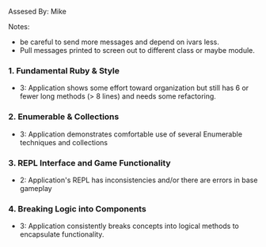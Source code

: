 Assesed By: Mike

Notes:
* be careful to send more messages and depend on ivars less.
* Pull messages printed to screen out to different class or maybe module.


### 1. Fundamental Ruby & Style

* 3:  Application shows some effort toward organization but still has 6 or fewer long methods (> 8 lines) and needs some refactoring.

### 2. Enumerable & Collections

* 3: Application demonstrates comfortable use of several Enumerable techniques and collections

### 3. REPL Interface and Game Functionality

* 2: Application's REPL has inconsistencies and/or there are errors in base gameplay

### 4. Breaking Logic into Components

* 3: Application consistently breaks concepts into logical methods to encapsulate functionality.


